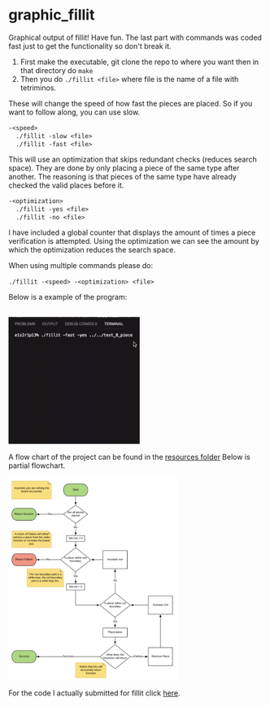 # graphic_fillit

Graphical output of fillit! Have fun. The last part with commands was coded fast just to get the functionality
so don't break it.

1. First make the executable, git clone the repo to where you want then in that directory do `make`
2. Then you do `./fillit <file>` where file is the name of a file with tetriminos.

These will change the speed of how fast the pieces are placed. So if you want to follow along, you
can use slow.

```
-<speed>
  ./fillit -slow <file>
  ./fillit -fast <file>
```

This will use an optimization that skips redundant checks (reduces search space). They are done by
only placing a piece of the same type after another. The reasoning is that pieces of the same type
have already checked the valid places before it. 

```
-<optimization>
  ./fillit -yes <file>
  ./fillit -no <file>
```
  
I have included a global counter that displays the amount of times a piece verification is attempted.
Using the optimization we can see the amount by which the optimization reduces the search space. 

When using multiple commands please do:

`./fillit -<speed> -<optimization> <file>`

Below is a example of the program:

<br>
<img height="250" src="https://github.com/MrColour/graphic_fillit/blob/master/resources/fillit_visualizer.gif" />
<br>

A flow chart of the project can be found in the [resources folder](https://github.com/MrColour/graphic_fillit/tree/master/resources)
Below is partial flowchart.

<img height="400" src="https://github.com/MrColour/graphic_fillit/blob/master/resources/pdf_picture.png" />

For the code I actually submitted for fillit click [here](https://github.com/MrColour/fillit).
